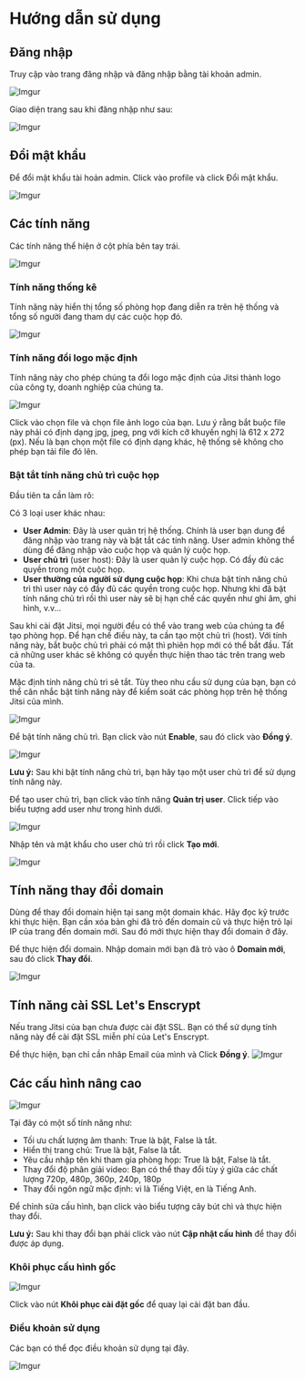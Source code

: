# Hướng dẫn sử dụng

## Đăng nhập

Truy cập vào trang đăng nhập và đăng nhập bằng tài khoản admin.

![Imgur](https://i.imgur.com/8B0gOCe.png)

Giao diện trang sau khi đăng nhập như sau:

![Imgur](https://i.imgur.com/GYQm4Si.png)

## Đổi mật khẩu

Để đổi mật khẩu tài hoản admin. Click vào profile và click Đổi mật khẩu.

![Imgur](https://i.imgur.com/IAyJVKa.png)

## Các tính năng

Các tính năng thể hiện ở cột phía bên tay trái.

![Imgur](https://i.imgur.com/4qR8ceF.png)

### Tính năng thống kê

Tính năng này hiển thị tổng số phòng họp đang diễn ra trên hệ thống và tổng số người đang tham dự các cuộc họp đó.

![Imgur](https://i.imgur.com/9mHWDHf.png)

### Tính năng đổi logo mặc định

Tính năng này cho phép chúng ta đổi logo mặc định của Jitsi thành logo của công ty, doanh nghiệp của chúng ta. 

![Imgur](https://i.imgur.com/rfI4ApQ.png)

Click vào chọn file và chọn file ảnh logo của bạn. Lưu ý rằng bắt buộc file này phải có định dạng jpg, jpeg, png với kích cỡ khuyến nghị là 612 x 272 (px). Nếu là bạn chọn một file có định dạng khác, hệ thống sẽ không cho phép bạn tải file đó lên.

### Bật tắt tính năng chủ trì cuộc họp

Đầu tiên ta cần làm rõ:

Có 3 loại user khác nhau:

- **User Admin**: Đây là user quản trị hệ thống. Chính là user bạn dung để đăng nhập vào trang này và bật tắt các tính năng. User admin không thể dùng để đăng nhập vào cuộc họp và quản lý cuộc họp.
- **User chủ trì** (user host): Đây là user quản lý cuộc họp. Có đầy đủ các quyền trong một cuộc họp.
- **User thường của người sử dụng cuộc họp**: Khi chưa bật tính năng chủ trì thì user này có đầy đủ các quyền trong cuộc họp. Nhưng khi đã bật tính năng chủ trì rồi thì user này sẽ bị hạn chế các quyền như ghi âm, ghi hình, v.v...

Sau khi cài đặt Jitsi, mọi người đều có thể vào trang web của chúng ta để tạo phòng họp. Để hạn chế điều này, ta cần tạo một chủ trì (host). Với tính năng này, bắt buộc chủ trì phải có mặt thì phiên họp mới có thể bắt đầu. Tất cả những user khác sẽ không có quyền thực hiện thao tác trên trang web của ta.

Mặc định tính năng chủ trì sẽ tắt. Tùy theo nhu cầu sử dụng của bạn, bạn có thể cân nhắc bật tính năng này để kiểm soát các phòng họp trên hệ thống Jitsi của mình.

![Imgur](https://i.imgur.com/xVxdD1M.png)

Để bật tính năng chủ trì. Bạn click vào nút **Enable**, sau đó click vào **Đồng ý**.

![Imgur](https://i.imgur.com/Zyts4se.png)

**Lưu ý:** Sau khi bật tính năng chủ trì, bạn hãy tạo một user chủ trì để sử dụng tính năng này. 

Để tạo user chủ trì, bạn click vào tính năng **Quản trị user**. Click tiếp vào biểu tượng add user như trong hình dưới.

![Imgur](https://i.imgur.com/C7oJPTS.png)

Nhập tên và mật khẩu cho user chủ trì rồi click **Tạo mới**.

![Imgur](https://i.imgur.com/JnIULOx.png)

## Tính năng thay đổi domain

Dùng để thay đổi domain hiện tại sang một domain khác. Hãy đọc kỹ trước khi thực hiện. Bạn cần xóa bản ghi đã trỏ đến domain cũ và thực hiện trỏ lại IP của trang đến domain mới. Sau đó mới thực hiện thay đổi domain ở đây.

 

Để thực hiện đổi domain. Nhập domain mới bạn đã trỏ vào ô **Domain mới**, sau đó click **Thay đổi**.

![Imgur](https://i.imgur.com/6sxGNDS.png)

## Tính năng cài SSL Let's Enscrypt

Nếu trang Jitsi của bạn chưa được cài đặt SSL. Bạn có thể sử dụng tính năng này để cài đặt SSL miễn phí của Let's Enscrypt.

Để thực hiện, bạn chỉ cần nhâp Email của mình và Click
 **Đồng ý**. 
![Imgur](https://i.imgur.com/7hzkvXH.png)

## Các cấu hình nâng cao

![Imgur](https://i.imgur.com/4fC5sYu.png)

Tại đây có một số tính năng như:

- Tối ưu chất lượng âm thanh: True là bật, False là tắt.
- Hiển thị trang chủ: True là bật, False là tắt.
- Yêu cầu nhập tên khi tham gia phòng họp: True là bật, False là tắt.
- Thay đổi độ phân giải video: Bạn có thể thay đổi tùy ý giữa các chất lượng 720p, 480p, 360p, 240p, 180p 
- Thay đổi ngôn ngữ mặc định: vi là Tiếng Việt, en là Tiếng Anh.

Để chỉnh sửa cấu hình, bạn click vào biểu tượng cây bút chì và thực hiện thay đổi.

**Lưu ý:** Sau khi thay đổi bạn phải click vào nút **Cập nhật cấu hình** để thay đổi được áp dụng.

### Khôi phục cấu hình gốc

![Imgur](https://i.imgur.com/m9e6ULd.png)

Click vào nút **Khôi phục cài đặt gốc** để quay lại cài đặt ban đầu.

### Điều khoản sử dụng

Các bạn có thể đọc điều khoản sử dụng tại đây.

![Imgur](https://i.imgur.com/eLVmQEx.png)